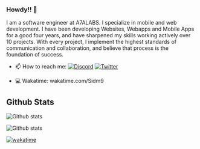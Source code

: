 
### Howdy!! 👋

I am a software engineer at A7ALABS.
I specialize in mobile and web development. I have been developing Websites, Webapps and Mobile Apps for a good four years, and have sharpened my skills working actively over 10 projects.
With every project, I implement the highest standards of communication and collaboration, and believe that process is the foundation of success. 

- 📫 How to reach me:   [![Discord](https://img.shields.io/badge/Discord-7289DA?style=for-the-badge&logo=discord&logoColor=white)](https://discord.com/users/sidm9#9831)  [![Twitter](https://img.shields.io/badge/Twitter-1DA1F2?style=for-the-badge&logo=twitter&logoColor=white)](https://twitter.com/sidm_9)

- 💻 Wakatime: wakatime.com/Sidm9 


## Github Stats
![Github stats](https://cr-ss-service.azurewebsites.net/api/ScreenShot?widget=summary&username=sidm9)

![Github stats](https://cr-skills-chart-widget.azurewebsites.net/api/api?username=sidm9)

[![wakatime](https://wakatime.com/badge/user/64e33ca6-190f-476e-a2b0-ac96e94cb6ae.svg)](https://wakatime.com/@64e33ca6-190f-476e-a2b0-ac96e94cb6ae)

